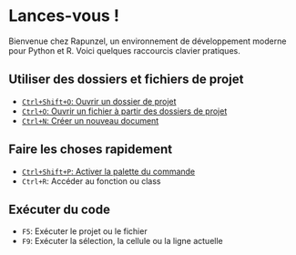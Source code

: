 # Lances-vous !

Bienvenue chez Rapunzel, un environnement de développement moderne pour Python et R. Voici quelques raccourcis clavier pratiques.


## Utiliser des dossiers et fichiers de projet

- [`Ctrl+Shift+O`: Ouvrir un dossier de projet](opensesame://event.rapunzel_welcome_open_folders)
- [`Ctrl+O`: Ouvrir un fichier à partir des dossiers de projet](opensesame://event.rapunzel_welcome_open_files)
- [`Ctrl+N`: Créer un nouveau document](opensesame://event.ide_new_file)


## Faire les choses rapidement

- [`Ctrl+Shift+P`: Activer la palette du commande](opensesame://event.command_palette_activate)
- `Ctrl+R`: Accéder au fonction ou class


## Exécuter du code

- `F5`: Exécuter le projet ou le fichier
- `F9`: Exécuter la sélection, la cellule ou la ligne actuelle
